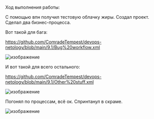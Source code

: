 Ход выполнения работы:

С помощью впн получил тестовую облачку жиры. Создал проект. Сделал два бизнес-процесса.

Вот такой для бага:

https://github.com/ComradeTempest/devops-netology/blob/main/9.1/Bug%20workflow.xml

![изображение](https://user-images.githubusercontent.com/98019531/187249028-da507e1e-6a1e-4fc7-b8b0-e01b7a9cf30e.png)

И вот такой для всего остального:

https://github.com/ComradeTempest/devops-netology/blob/main/9.1/Other%20stuff.xml

![изображение](https://user-images.githubusercontent.com/98019531/187249829-f498f25e-8dd4-4410-b4ad-ed729643e0bc.png)


Погонял по процессам, всё ок. Спринтанул в скраме.

![изображение](https://user-images.githubusercontent.com/98019531/187249969-319c8c72-6919-47a2-a913-e4ae6b98944f.png)
